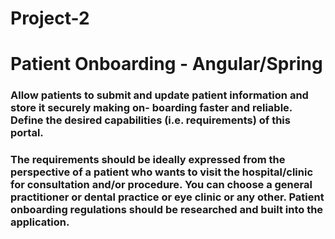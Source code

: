 # Project-2
# Patient Onboarding - Angular/Spring
### Allow patients to submit and update patient information and store it securely making on- boarding faster and reliable. Define the desired capabilities (i.e. requirements) of this portal.
### The requirements should be ideally expressed from the perspective of a patient who wants to visit the hospital/clinic for consultation and/or procedure. You can choose a general practitioner or dental practice or eye clinic or any other. Patient onboarding regulations should be researched and built into the application.
